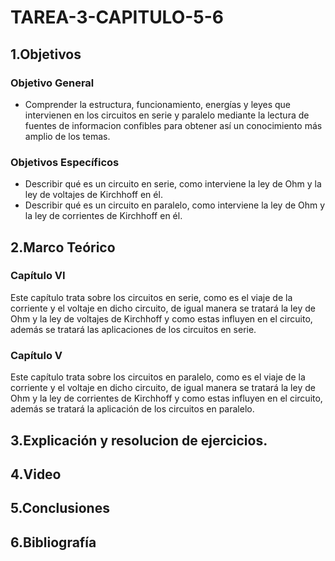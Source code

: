 # TAREA-3-CAPITULO-5-6
## 1.Objetivos
### Objetivo General
- Comprender la estructura, funcionamiento, energías y leyes que intervienen en los circuitos en serie y paralelo mediante la lectura de fuentes de informacion confibles para obtener así un conocimiento más amplio de los temas.
### Objetivos Específicos
- Describir qué es un circuito en serie, como interviene la ley de Ohm y la ley de voltajes de Kirchhoff en él.
- Describir qué es un circuito en paralelo, como interviene la ley de Ohm y la ley de corrientes de Kirchhoff en él.
## 2.Marco Teórico
### Capítulo VI
Este capítulo trata sobre los circuitos en serie, como es el viaje de la corriente y el voltaje en dicho circuito, de igual manera se tratará la ley de Ohm y la ley de voltajes de Kirchhoff y como estas influyen en el circuito, además se tratará las aplicaciones de los circuitos en serie.
### Capítulo V
Este capítulo trata sobre los circuitos en paralelo, como es el viaje de la corriente y el voltaje en dicho circuito, de igual manera se tratará la ley de Ohm y la ley de corrientes de Kirchhoff y como estas influyen en el circuito, además se tratará la aplicación de los circuitos en paralelo.
## 3.Explicación y resolucion de ejercicios.
## 4.Video
## 5.Conclusiones
## 6.Bibliografía
